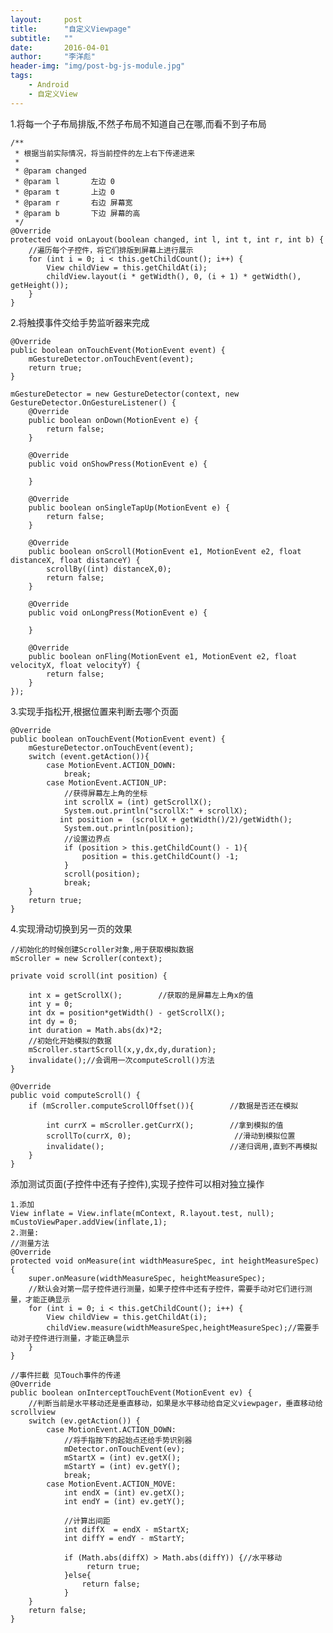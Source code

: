 ```yaml
---
layout:     post
title:      "自定义Viewpage"
subtitle:   ""
date:       2016-04-01
author:     "李洋彪"
header-img: "img/post-bg-js-module.jpg"
tags:
    - Android 
    - 自定义View
---
```


1.将每一个子布局排版,不然子布局不知道自己在哪,而看不到子布局

	/**
	 * 根据当前实际情况，将当前控件的左上右下传递进来
	 *
	 * @param changed
	 * @param l       左边 0
	 * @param t       上边 0
	 * @param r       右边 屏幕宽
	 * @param b       下边 屏幕的高
	 */
	@Override
	protected void onLayout(boolean changed, int l, int t, int r, int b) {
	    //遍历每个子控件，将它们排版到屏幕上进行展示
	    for (int i = 0; i < this.getChildCount(); i++) {
	        View childView = this.getChildAt(i);
	        childView.layout(i * getWidth(), 0, (i + 1) * getWidth(), getHeight());
	    }
	}  

2.将触摸事件交给手势监听器来完成

	@Override
	public boolean onTouchEvent(MotionEvent event) {
	    mGestureDetector.onTouchEvent(event);
	    return true;
	}
	
	mGestureDetector = new GestureDetector(context, new GestureDetector.OnGestureListener() {
	    @Override
	    public boolean onDown(MotionEvent e) {
	        return false;
	    }
	
	    @Override
	    public void onShowPress(MotionEvent e) {
	
	    }
	
	    @Override
	    public boolean onSingleTapUp(MotionEvent e) {
	        return false;
	    }
	
	    @Override
	    public boolean onScroll(MotionEvent e1, MotionEvent e2, float distanceX, float distanceY) {
	        scrollBy((int) distanceX,0);
	        return false;
	    }
	
	    @Override
	    public void onLongPress(MotionEvent e) {
	
	    }
	
	    @Override
	    public boolean onFling(MotionEvent e1, MotionEvent e2, float velocityX, float velocityY) {
	        return false;
	    }
	});

3.实现手指松开,根据位置来判断去哪个页面

	@Override
	public boolean onTouchEvent(MotionEvent event) {
	    mGestureDetector.onTouchEvent(event);
	    switch (event.getAction()){
	        case MotionEvent.ACTION_DOWN:
	            break;
	        case MotionEvent.ACTION_UP:
	            //获得屏幕左上角的坐标
	            int scrollX = (int) getScrollX();
	            System.out.println("scrollX:" + scrollX);
	           int position =  (scrollX + getWidth()/2)/getWidth();
	            System.out.println(position);
	            //设置边界点
	            if (position > this.getChildCount() - 1){
	                position = this.getChildCount() -1;
	            }
	            scroll(position);
	            break;
	    }
	    return true;
	}

4.实现滑动切换到另一页的效果

	//初始化的时候创建Scroller对象,用于获取模拟数据
	mScroller = new Scroller(context);
	
	private void scroll(int position) {
	
	    int x = getScrollX();        //获取的是屏幕左上角x的值
	    int y = 0;
	    int dx = position*getWidth() - getScrollX();
	    int dy = 0;
	    int duration = Math.abs(dx)*2;
	    //初始化开始模拟的数据
	    mScroller.startScroll(x,y,dx,dy,duration);
	    invalidate();//会调用一次computeScroll()方法
	}
	
	@Override
	public void computeScroll() {
	    if (mScroller.computeScrollOffset()){        //数据是否还在模拟
	
	        int currX = mScroller.getCurrX();        //拿到模拟的值
	        scrollTo(currX, 0);                       //滑动到模拟位置
	        invalidate();                            //递归调用,直到不再模拟
	    }
	}


添加测试页面(子控件中还有子控件),实现子控件可以相对独立操作

	1.添加
	View inflate = View.inflate(mContext, R.layout.test, null);
	mCustoViewPaper.addView(inflate,1);
	2.测量:
	//测量方法
	@Override
	protected void onMeasure(int widthMeasureSpec, int heightMeasureSpec) {
	    super.onMeasure(widthMeasureSpec, heightMeasureSpec);
	    //默认会对第一层子控件进行测量，如果子控件中还有子控件，需要手动对它们进行测量，才能正确显示
	    for (int i = 0; i < this.getChildCount(); i++) {
	        View childView = this.getChildAt(i);
	        childView.measure(widthMeasureSpec,heightMeasureSpec);//需要手动对子控件进行测量，才能正确显示
	    }
	}

	//事件拦截 见Touch事件的传递
	@Override
	public boolean onInterceptTouchEvent(MotionEvent ev) {
	    //判断当前是水平移动还是垂直移动，如果是水平移动给自定义viewpager，垂直移动给scrollview
	    switch (ev.getAction()) {
	        case MotionEvent.ACTION_DOWN:
	            //将手指按下的起始点还给手势识别器
	            mDetector.onTouchEvent(ev);
	            mStartX = (int) ev.getX();
	            mStartY = (int) ev.getY();
	            break;
	        case MotionEvent.ACTION_MOVE:
	            int endX = (int) ev.getX();
	            int endY = (int) ev.getY();
	
	            //计算出间距
	            int diffX  = endX - mStartX;
	            int diffY = endY - mStartY;
	
	            if (Math.abs(diffX) > Math.abs(diffY)) {//水平移动
	                 return true;
	            }else{
	                return false;
	            }
	    }
	    return false;
	}